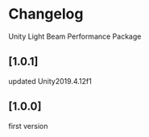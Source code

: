 # Changelog
Unity Light Beam Performance Package

## [1.0.1]
updated Unity2019.4.12f1

## [1.0.0]
first version